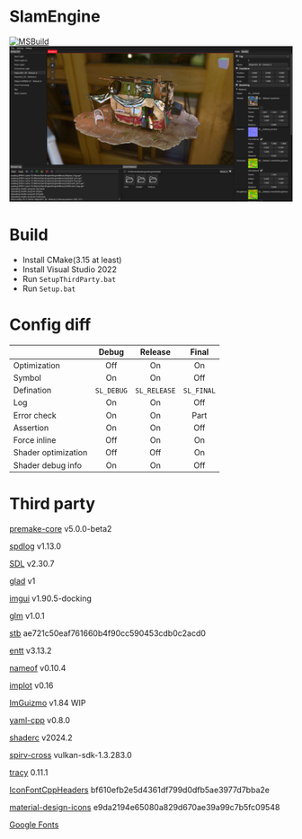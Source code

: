 # SlamEngine
[![MSBuild](https://github.com/Hinageshi01/SlamEngine/actions/workflows/msbuild.yml/badge.svg?branch=main)](https://github.com/Hinageshi01/SlamEngine/actions/workflows/msbuild.yml)
![Preview](https://github.com/roeas/SlamEngine/blob/main/Engine/Asset/Texture/Preview.png)

# Build
- Install CMake(3.15 at least)
- Install Visual Studio 2022
- Run `SetupThirdParty.bat`
- Run `Setup.bat`

# Config diff
||Debug|Release|Final|
|:-|:-:|:-:|:-:|
|Optimization|Off|On|On|
|Symbol|On|On|Off|
|Defination|`SL_DEBUG`|`SL_RELEASE`|`SL_FINAL`|
|Log|On|On|Off|
|Error check|On|On|Part|
|Assertion|On|On|Off|
|Force inline|Off|On|On|
|Shader optimization|Off|Off|On|
|Shader debug info|On|On|Off|

# Third party
[premake-core](https://github.com/premake/premake-core) v5.0.0-beta2

[spdlog](https://github.com/gabime/spdlog) v1.13.0

[SDL](https://github.com/libsdl-org/SDL) v2.30.7

[glad](https://github.com/Dav1dde/glad) v1

[imgui](https://github.com/ocornut/imgui) v1.90.5-docking

[glm](https://github.com/g-truc/glm) v1.0.1

[stb](https://github.com/nothings/stb) ae721c50eaf761660b4f90cc590453cdb0c2acd0

[entt](https://github.com/skypjack/entt) v3.13.2

[nameof](https://github.com/Neargye/nameof) v0.10.4

[implot](https://github.com/epezent/implot) v0.16

[ImGuizmo](https://github.com/CedricGuillemet/ImGuizmo) v1.84 WIP

[yaml-cpp](https://github.com/jbeder/yaml-cpp) v0.8.0

[shaderc](https://github.com/google/shaderc) v2024.2

[spirv-cross](https://github.com/KhronosGroup/SPIRV-Cross) vulkan-sdk-1.3.283.0

[tracy](https://github.com/wolfpld/tracy) 0.11.1

[IconFontCppHeaders](https://github.com/juliettef/IconFontCppHeaders) bf610efb2e5d4361df799d0dfb5ae3977d7bba2e

[material-design-icons](https://github.com/google/material-design-icons) e9da2194e65080a829d670ae39a99c7b5fc09548

[Google Fonts](https://fonts.google.com/icons)
